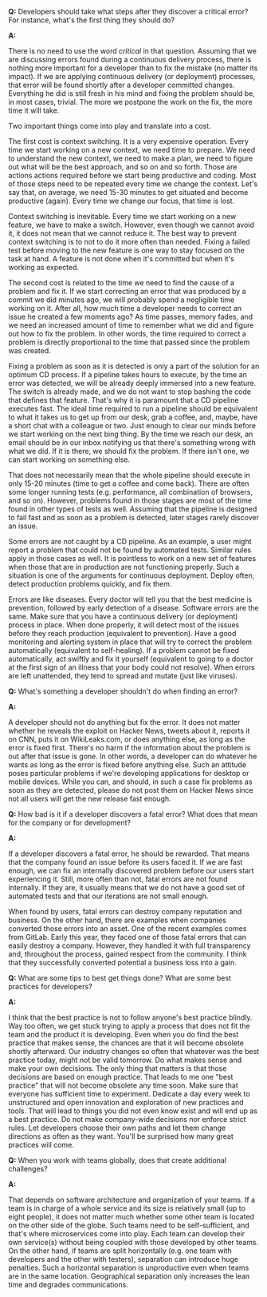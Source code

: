 **Q:** Developers should take what steps after they discover a critical error? For instance, what's the first thing they should do?

**A:**

There is no need to use the word *critical* in that question. Assuming that we are discussing errors found during a continuous delivery process, there is nothing more important for a developer than to fix the mistake (no matter its impact). If we are applying continuous delivery (or deployment) processes, that error will be found shortly after a developer committed changes. Everything he did is still fresh in his mind and fixing the problem should be, in most cases, trivial. The more we postpone the work on the fix, the more time it will take.

Two important things come into play and translate into a cost.

The first cost is context switching. It is a very expensive operation. Every time we start working on a new context, we need time to prepare. We need to understand the new context, we need to make a plan, we need to figure out what will be the best approach, and so on and so forth. Those are actions actions required before we start being productive and coding. Most of those steps need to be repeated every time we change the context. Let's say that, on average, we need 15-30 minutes to get situated and become productive (again). Every time we change our focus, that time is lost.

Context switching is inevitable. Every time we start working on a new feature, we have to make a switch. However, even though we cannot avoid it, it does not mean that we cannot reduce it. The best way to prevent context switching is to not to do it more often than needed. Fixing a failed test before moving to the new feature is one way to stay focused on the task at hand. A feature is not done when it's committed but when it's working as expected.

The second cost is related to the time we need to find the cause of a problem and fix it. If we start correcting an error that was produced by a commit we did minutes ago, we will probably spend a negligible time working on it. After all, how much time a developer needs to correct an issue he created a few moments ago? As time passes, memory fades, and we need an increased amount of time to remember what we did and figure out how to fix the problem. In other words, the time required to correct a problem is directly proportional to the time that passed since the problem was created.

Fixing a problem as soon as it is detected is only a part of the solution for an optimum CD process. If a pipeline takes hours to execute, by the time an error was detected, we will be already deeply immersed into a new feature. The switch is already made, and we do not want to stop bashing the code that defines that feature. That's why it is paramount that a CD pipeline executes fast. The ideal time required to run a pipeline should be equivalent to what it takes us to get up from our desk, grab a coffee, and, maybe, have a short chat with a colleague or two. Just enough to clear our minds before we start working on the next bing thing. By the time we reach our desk, an email should be in our inbox notifying us that there's something wrong with what we did. If it is there, we should fix the problem. If there isn't one, we can start working on something else.

That does not necessarily mean that the whole pipeline should execute in only 15-20 minutes (time to get a coffee and come back). There are often some longer running tests (e.g. performance, all combination of browsers, and so on). However, problems found in those stages are most of the time found in other types of tests as well. Assuming that the pipeline is designed to fail fast and as soon as a problem is detected, later stages rarely discover an issue.

Some errors are not caught by a CD pipeline. As an example, a user might report a problem that could not be found by automated tests. Similar rules apply in those cases as well. It is pointless to work on a new set of features when those that are in production are not functioning properly. Such a situation is one of the arguments for continuous deployment. Deploy often, detect production problems quickly, and fix them.

Errors are like diseases. Every doctor will tell you that the best medicine is prevention, followed by early detection of a disease. Software errors are the same. Make sure that you have a continuous delivery (or deployment) process in place. When done properly, it will detect most of the issues before they reach production (equivalent to prevention). Have a good monitoring and alerting system in place that will try to correct the problem automatically (equivalent to self-healing). If a problem cannot be fixed automatically, act swiftly and fix it yourself (equivalent to going to a doctor at the first sign of an illness that your body could not resolve). When errors are left unattended, they tend to spread and mutate (just like viruses).

**Q:** What's something a developer shouldn't do when finding an error?

**A:**

A developer should not do anything but fix the error. It does not matter whether he reveals the exploit on Hacker News, tweets about it, reports it on CNN, puts it on WikiLeaks.com, or does anything else, as long as the error is fixed first. There's no harm if the information about the problem is out after that issue is gone. In other words, a developer can do whatever he wants as long as the error is fixed before anything else. Such an attitude poses particular problems if we're developing applications for desktop or mobile devices. While you can, and should, in such a case fix problems as soon as they are detected, please do not post them on Hacker News since not all users will get the new release fast enough.

**Q:** How bad is it if a developer discovers a fatal error? What does that mean for the company or for development?

**A:**

If a developer discovers a fatal error, he should be rewarded. That means that the company found an issue before its users faced it. If we are fast enough, we can fix an internally discovered problem before our users start experiencing it. Still, more often than not, fatal errors are not found internally. If they are, it usually means that we do not have a good set of automated tests and that our iterations are not small enough.

When found by users, fatal errors can destroy company reputation and business. On the other hand, there are examples when companies converted those errors into an asset. One of the recent examples comes from GitLab. Early this year, they faced one of those fatal errors that can easily destroy a company. However, they handled it with full transparency and, throughout the process, gained respect from the community. I think that they successfully converted potential a business loss into a gain.

**Q:** What are some tips to best get things done? What are some best practices for developers?

**A:**

I think that the best practice is not to follow anyone's best practice blindly. Way too often, we get stuck trying to apply a process that does not fit the team and the product it is developing. Even when you do find the best practice that makes sense, the chances are that it will become obsolete shortly afterward. Our industry changes so often that whatever was the best practice today, might not be valid tomorrow. Do what makes sense and make your own decisions. The only thing that matters is that those decisions are based on enough practice. That leads to me one "best practice" that will not become obsolete any time soon. Make sure that everyone has sufficient time to experiment. Dedicate a day every week to unstructured and open innovation and exploration of new practices and tools. That will lead to things you did not even know exist and will end up as a best practice. Do not make company-wide decisions nor enforce strict rules. Let developers choose their own paths and let them change directions as often as they want. You'll be surprised how many great practices will come.

**Q:** When you work with teams globally, does that create additional challenges?

**A:**

That depends on software architecture and organization of your teams. If a team is in charge of a whole service and its size is relatively small (up to eight people), it does not matter much whether some other team is located on the other side of the globe. Such teams need to be self-sufficient, and that's where microservices come into play. Each team can develop their own service(s) without being coupled with those developed by other teams. On the other hand, if teams are split horizontally (e.g. one team with developers and the other with testers), separation can introduce huge penalties. Such a horizontal separation is unproductive even when teams are in the same location. Geographical separation only increases the lean time and degrades communications.
